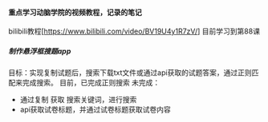 
#### 重点学习动脑学院的视频教程，记录的笔记
bilibili教程[https://www.bilibili.com/video/BV19U4y1R7zV/]
目前学习到第88课

##### 制作悬浮框搜题app
目标：实现复制试题后，搜索下载txt文件或通过api获取的试题答案，通过正则匹配来完成搜索。
目前，已完成正则搜索
未完成：
  - 通过复制 获取 搜索关键词，进行搜索
  - api获取试卷标题，并通过试卷标题获取试卷内容